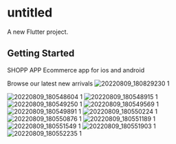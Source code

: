 # untitled

A new Flutter project.

## Getting Started

SHOPP APP Ecommerce  app for ios and android
 
 Browse our latest new arrivals
 ![20220809_180829230 1](https://user-images.githubusercontent.com/110336659/183703563-18bfd412-e522-4c7f-9b8f-9a757e1ba806.png)

![20220809_180548604 1](https://user-images.githubusercontent.com/110336659/183703250-6dacc98c-bd95-42b6-8203-065988d20569.png)
![20220809_180548915 1](https://user-images.githubusercontent.com/110336659/183703284-1893c2cc-d023-4824-8053-b7d5741997e6.png)
![20220809_180549250 1](https://user-images.githubusercontent.com/110336659/183703319-25b7769b-db87-4459-9d65-9326b553b2cd.png)
![20220809_180549569 1](https://user-images.githubusercontent.com/110336659/183703339-7c5e78cf-9a05-4ce3-93fa-757ffed070f8.png)
![20220809_180549891 1](https://user-images.githubusercontent.com/110336659/183703357-a11c9b4f-c377-4c2d-a391-1cfc67445b91.png)
![20220809_180550224 1](https://user-images.githubusercontent.com/110336659/183703379-724ca5a8-76aa-411d-8344-73a41606b771.png)
![20220809_180550876 1](https://user-images.githubusercontent.com/110336659/183703440-1ed6b43b-31d2-45fc-b5b7-3cc8025b6f1d.png)
![20220809_180551189 1](https://user-images.githubusercontent.com/110336659/183703465-aa600ecf-536b-41fa-b1f1-a160a5918fdc.png)
![20220809_180551549 1](https://user-images.githubusercontent.com/110336659/183703487-d7c76b5e-a4a4-4326-8ab3-5c7c2dea328a.png)
![20220809_180551903 1](https://user-images.githubusercontent.com/110336659/183703513-b10a698a-9b08-4511-9ef6-6965f357f481.png)
![20220809_180552235 1](https://user-images.githubusercontent.com/110336659/183703550-3abfd290-e591-4a3e-9ef9-3850ff78402a.png)
